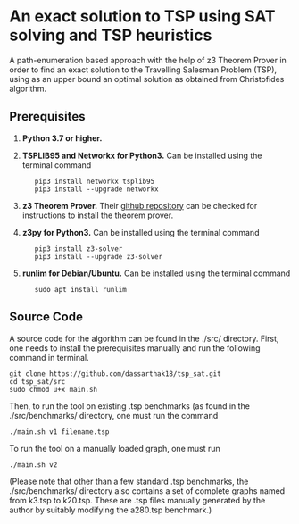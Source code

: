 # An exact solution to TSP using SAT solving and TSP heuristics

A path-enumeration based approach with the help of z3 Theorem Prover in order to find an exact solution to the Travelling Salesman Problem (TSP), using as an upper bound an optimal solution as obtained from Christofides algorithm.

## Prerequisites

1. **Python 3.7 or higher.**
2. **TSPLIB95 and Networkx for Python3.** Can be installed using the terminal command

    ```shell
       pip3 install networkx tsplib95
       pip3 install --upgrade networkx
    ```
3. **z3 Theorem Prover.** Their [github repository](https://github.com/Z3Prover/z3) can be checked for instructions to install the theorem prover.
4. **z3py for Python3.** Can be installed using the terminal command

    ```shell
       pip3 install z3-solver
       pip3 install --upgrade z3-solver
    ```
5. **runlim for Debian/Ubuntu.** Can be installed using the terminal command

    ```shell
       sudo apt install runlim
    ```

## Source Code

A source code for the algorithm can be found in the ./src/ directory. First, one needs to install the prerequisites manually and run the following command in terminal.

```shell
git clone https://github.com/dassarthak18/tsp_sat.git
cd tsp_sat/src
sudo chmod u+x main.sh
```

Then, to run the tool on existing .tsp benchmarks (as found in the ./src/benchmarks/ directory, one must run the command

```shell
./main.sh v1 filename.tsp
```

To run the tool on a manually loaded graph, one must run

```shell
./main.sh v2
```

(Please note that other than a few standard .tsp benchmarks, the ./src/benchmarks/ directory also contains a set of complete graphs named from k3.tsp to k20.tsp. These are .tsp files manually generated by the author by suitably modifying the a280.tsp benchmark.)
